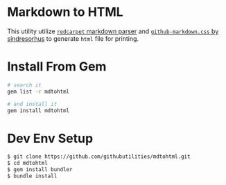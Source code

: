 # Markdown to HTML

This utility utilize [`redcarpet` markdown parser](https://github.com/vmg/redcarpet) and [`github-markdown.css` by sindresorhus](https://github.com/sindresorhus/github-markdown-css) to generate `html` file for printing.


# Install From Gem

```sh
# search it
gem list -r mdtohtml

# and install it
gem install mdtohtml
```


# Dev Env Setup

```sh
$ git clone https://github.com/githubutilities/mdtohtml.git
$ cd mdtohtml
$ gem install bundler
$ bundle install
```